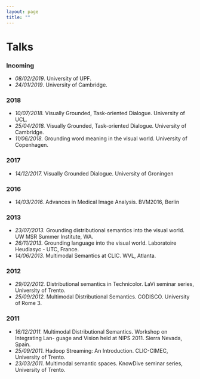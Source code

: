 ```yaml
---
layout: page
title: ""
---
```



# Talks
### Incoming
* *08/02/2019*. University of UPF.
* *24/01/2019*. University of Cambridge.

### 2018
* *10/07/2018.* Visually Grounded, Task-oriented Dialogue. University of UCL. 
* *25/04/2018.* Visually Grounded, Task-oriented Dialogue. University of Cambridge. 
* *11/06/2018.* Grounding word meaning in the visual world. University of Copenhagen.

### 2017
* *14/12/2017.* Visually Grounded Dialogue. University of Groningen

### 2016
* *14/03/2016.* Advances in Medical Image Analysis. BVM2016, Berlin

### 2013
* *23/07/2013.* Grounding distributional semantics into the visual world. UW MSR Summer Institute, WA.
* *26/11/2013.* Grounding language into the visual world. Laboratoire Heudiasyc - UTC, France.
* *14/06/2013.* Multimodal Semantics at CLIC. WVL, Atlanta.

### 2012
* *29/02/2012.* Distributional semantics in Technicolor. LaVi seminar series, University of Trento.
* *25/09/2012.* Multimodal Distributional Semantics. CODISCO. University of Rome 3.

### 2011
* *16/12/2011.* Multimodal Distributional Semantics. Workshop on Integrating Lan- guage and Vision held at NIPS 2011. Sierra Nevada, Spain.
* *25/09/2011.* Hadoop Streaming: An Introduction. CLIC-CIMEC, University of Trento.
* *23/03/2011.* Multimodal semantic spaces. KnowDive seminar series, University of Trento.